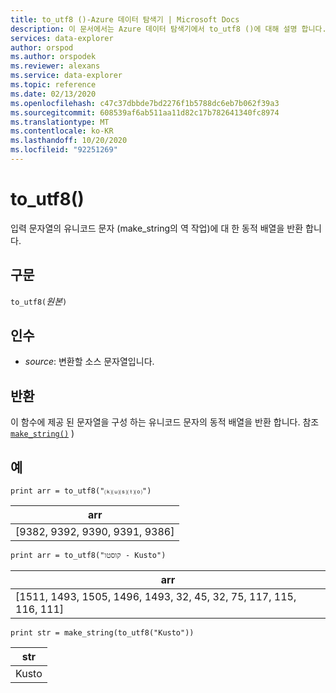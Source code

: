 ```yaml
---
title: to_utf8 ()-Azure 데이터 탐색기 | Microsoft Docs
description: 이 문서에서는 Azure 데이터 탐색기에서 to_utf8 ()에 대해 설명 합니다.
services: data-explorer
author: orspod
ms.author: orspodek
ms.reviewer: alexans
ms.service: data-explorer
ms.topic: reference
ms.date: 02/13/2020
ms.openlocfilehash: c47c37dbbde7bd2276f1b5788dc6eb7b062f39a3
ms.sourcegitcommit: 608539af6ab511aa11d82c17b782641340fc8974
ms.translationtype: MT
ms.contentlocale: ko-KR
ms.lasthandoff: 10/20/2020
ms.locfileid: "92251269"
---
```

# <a name="to_utf8"></a>to_utf8()

입력 문자열의 유니코드 문자 (make_string의 역 작업)에 대 한 동적 배열을 반환 합니다.

## <a name="syntax"></a>구문

`to_utf8(`*원본*`)`

## <a name="arguments"></a>인수

* *source*: 변환할 소스 문자열입니다.

## <a name="returns"></a>반환

이 함수에 제공 된 문자열을 구성 하는 유니코드 문자의 동적 배열을 반환 합니다.
참조 [`make_string()`](makestringfunction.md) )

## <a name="examples"></a>예

```kusto
print arr = to_utf8("⒦⒰⒮⒯⒪")
```

|arr|
|---|
|[9382, 9392, 9390, 9391, 9386]|

```kusto
print arr = to_utf8("קוסטו - Kusto")
```

|arr|
|---|
|[1511, 1493, 1505, 1496, 1493, 32, 45, 32, 75, 117, 115, 116, 111]|

```kusto
print str = make_string(to_utf8("Kusto"))
```

|str|
|---|
|Kusto|
